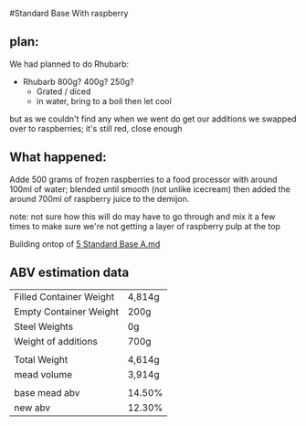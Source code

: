#Standard Base With raspberry

## plan:

We had planned to do Rhubarb:

- Rhubarb 800g? 400g? 250g?
    - Grated / diced
    - in water, bring to a boil then let cool

but as we couldn't find any when we went do get our additions we swapped over to raspberries; it's still red, close
enough

## What happened:

Adde 500 grams of frozen raspberries to a food processor with around 100ml of water; blended until smooth
(not unlike icecream) then added the around 700ml of raspberry juice to the demijon.

note: not sure how this will do may have to go through and mix it a few times to make sure we're not
getting a layer of raspberry pulp at the top

Building ontop of <a href="Recipe%20List/5_Standard_Base_A.md"> 5 Standard Base A.md</a>

## ABV estimation data

|                         |        |
|-------------------------|--------|
| Filled Container Weight | 4,814g |
| Empty Container Weight  | 200g   |
| Steel Weights           | 0g     |
| Weight of additions     | 700g   |
|                         |        |
| Total Weight            | 4,614g |
| mead volume             | 3,914g |
|                         |        |
| base mead abv           | 14.50% |
| new abv                 | 12.30% |
